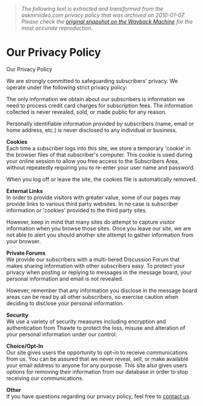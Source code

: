 > *The following text is extracted and transformed from the askmrvideo.com privacy policy that was archived on 2010-01-07. Please check the [original snapshot on the Wayback Machine](https://web.archive.org/web/20100107205006id_/http%3A//www.askmrvideo.com/public/department12.cfm) for the most accurate reproduction.*

# Our Privacy Policy

Our Privacy Policy 

We are strongly committed to safeguarding subscribers' privacy. We operate under the following strict privacy policy: 

The only information we obtain about our subscribers is information we need to process credit card charges for subscription fees. The information collected is never revealed, sold, or made public for any reason.

Personally identifiable information provided by subscribers (name, email or home address, etc.) is never disclosed to any individual or business. 

**Cookies**  
Each time a subscriber logs into this site, we store a temporary 'cookie' in the browser files of that subscriber's computer. This cookie is used during your online session to allow you free access to the Subscribers Area, without repeatedly requiring you to re-enter your user name and password.

When you log off or leave the site, the cookies file is automatically removed.

 **External Links**  
In order to provide visitors with greater value, some of our pages may provide links to various third party websites. In no case is subscriber information or 'cookies' provided to the third party sites.

However, keep in mind that many sites do attempt to capture visitor information when you browse those sites. Once you leave our site, we are not able to alert you should another site attempt to gather information from your browser.

 **Private Forums**  
We provide our subscribers with a multi-tiered Discussion Forum that makes sharing information with other subscribers easy. To protect your privacy when posting or replying to messages in the message board, your personal information and email is not revealed.

However, remember that any information you disclose in the message board areas can be read by all other subscribers, so exercise caution when deciding to disclose your personal information. 

**Security**  
We use a variety of security measures including encryption and authentication from Thawte to protect the loss, misuse and alteration of your personal information under our control. 

**Choice/Opt-In**  
Our site gives users the opportunity to opt-in to receive communications from us. You can be assured that we never reveal, sell, or make available your email address to anyone for any purpose. This site also gives users options for removing their information from our database in order to stop receiving our communications. 

**Other**  
If you have questions regarding our privacy policy, feel free to [contact us](https://web.archive.org/web/20100107205006id_/http%3A//www.askmrvideo.com/public/7.cfm).
